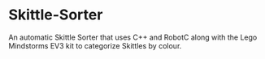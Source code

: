 # Skittle-Sorter
An automatic Skittle Sorter that uses C++ and RobotC along with the Lego Mindstorms EV3 kit to categorize Skittles by colour. 
